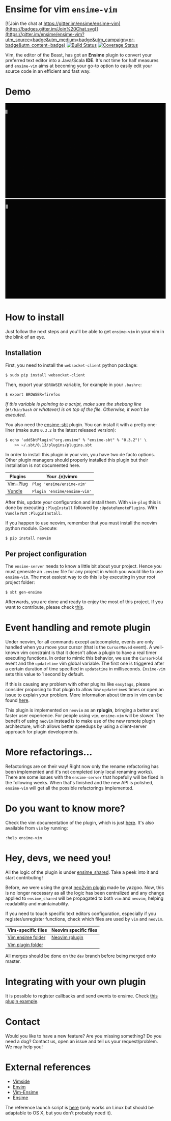 # Ensime for vim `ensime-vim`

[![Join the chat at https://gitter.im/ensime/ensime-vim](https://badges.gitter.im/Join%20Chat.svg)](https://gitter.im/ensime/ensime-vim?utm_source=badge&utm_medium=badge&utm_campaign=pr-badge&utm_content=badge)
[![Build Status](https://drone.io/github.com/yazgoo/ensime-vim/status.png)](https://drone.io/github.com/yazgoo/ensime-vim/latest)
[![Coverage Status](https://coveralls.io/repos/yazgoo/ensime-vim/badge.svg?branch=master&service=github)](https://coveralls.io/github/yazgoo/ensime-vim?branch=master)

Vim, the editor of the Beast, has got an **Ensime** plugin to convert your preferred text editor
into a Java/Scala **IDE**. It's not time for half measures and `ensime-vim` aims at
becoming your go-to option to easily edit your source code in an efficient and fast way.

# Demo

![First demo](doc/ensime-vim.gif)
![Second demo](doc/ensime-vim2.gif)

# How to install
  
Just follow the next steps and you'll be able to get `ensime-vim` in your vim in the blink of an eye.
  
## Installation
First, you need to install the `websocket-client` python package:

    $ sudo pip install websocket-client

Then, export your `$BROWSER` variable, for example in your `.bashrc`:

    $ export BROWSER=firefox

*If this variable is pointing to a script, make sure the shebang line (`#!/bin/bash` or whatever) 
is on top of the file. Otherwise, it won't be executed.*

You also need the [ensime-sbt](https://github.com/ensime/ensime-sbt) plugin. You can
install it with a pretty one-liner (make sure `0.3.2` is the latest released version):
    
    $ echo 'addSbtPlugin("org.ensime" % "ensime-sbt" % "0.3.2")' \
        >> ~/.sbt/0.13/plugins/plugins.sbt

In order to install this plugin in your vim, you have two de facto options. Other plugin managers
should properly installed this plugin but their installation is not documented here.

Plugins                                           |Your .{n}vimrc
--------------------------------------------------|-------------------------------
[Vim-Plug](https://github.com/junegunn/vim-plug)  | `Plug 'ensime/ensime-vim'`
[Vundle](https://github.com/VundleVim/Vundle.vim) | `Plugin 'ensime/ensime-vim'`

After this, update your configuration and install them. With `vim-plug` this is done
by executing `:PlugInstall` followed by `:UpdateRemotePlugins`. With `Vundle` run `:PluginInstall`.

If you happen to use neovim, remember that you must install the neovim python module. Execute:

    $ pip install neovim

## Per project configuration

The `ensime-server` needs to know a little bit about your project. Hence you must generate an
`.ensime` file for any project in which you would like to use `ensime-vim`. The most easiest way to
do this is by executing in your root project folder:

    $ sbt gen-ensime

Afterwards, you are done and ready to enjoy the most of this project. If you want to contribute,
please check [this](#developer-howto).

# Event handling and remote plugin

Under neovim, for all commands except autocomplete, events are only handled when you move your cursor 
(that is the `CursorMoved` event). A well-known vim constraint is that it doesn't allow a plugin to 
have a real timer executing functions. In order to mimic this behavior, we use the `CursorHold` event 
and the `updatetime` vim global variable. The first one is triggered after a certain duration of time 
specified in `updatetime` in milliseconds. `Ensime-vim` sets this value to 1 second by default. 
  
If this is causing any problem with other plugins like `easytags`, please consider proposing to that 
plugin to allow low `updatetime`s times or open an issue to explain your problem. More information 
about timers in vim can be found [here](http://vim.wikia.com/wiki/Timer_to_execute_commands_periodically).
  
This plugin is implemented on `neovim` as an **rplugin**, bringing a better and faster user experience.
For people using `vim`, `ensime-vim` will be slower. The benefit of using `neovim` instead
is to make use of the new remote plugin architecture, which allows better speedups by using a
client-server approach for plugin developments.

# More refactorings...

Refactorings are on their way! Right now only the rename refactoring has been implemented and it's
not completed (only local renaming works). There are some issues with the `ensime-server` that
hopefully will be fixed in the following weeks. When that's finished and the new API is polished,
`ensime-vim` will get all the possible refactorings implemented.

# Do you want to know more?

Check the vim documentation of the plugin, which is just [here](doc/ensime-vim.txt). It's also available
from `vim` by running:

    :help ensime-vim

# Hey, devs, we need you!

All the logic of the plugin is under [ensime_shared](ensime_shared/). Take a peek into it and start contributing!
  
Before, we were using the great [neo2vim plugin](https://github.com/yazgoo/neo2vim) made by yazgoo. Now, this is 
no longer necessary as all the logic has been centralized and any change applied to `ensime_shared` will be propagated 
to both `vim` and `neovim`, helping readability and maintainability.
  
If you need to touch specific text editors configuration, especially if you register/unregister functions, check which
files are used by `vim` and `neovim`.
  
Vim-specific files                    | Neovim specific files
--------------------------------------|----------------------
[Vim ensime folder](autoload/)        | [Neovim rplugin](rplugin/python/ensime.py)
[Vim plugin folder](plugin/ensime.vim)|
  

All merges should be done on the `dev` branch before being merged onto master.

# Integrating with your own plugin

It is possible to register callbacks and send events to ensime.
Check [this plugin example](https://github.com/yazgoo/ensime-vim-typecheck).

# Contact

Would you like to have a new feature? Are you missing something? Do you need a dog? Contact us, 
open an issue and tell us your request/problem. We may help you!

# External references

* [Vimside](https://github.com/megaannum/vimside)
* [Envim](https://github.com/jlc/envim)
* [Vim-Ensime](https://github.com/psuter/vim-ensime)
* [Ensime](https://github.com/andreypopp/ensime)

The reference launch script is [here](https://gist.github.com/fommil/4ff3ad5b134280de5e46) 
(only works on Linux but should be adaptable to OS X, but you don't probably need it).
